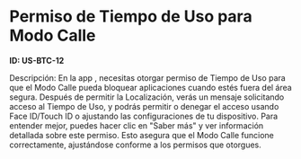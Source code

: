 # Permiso de Tiempo de Uso para Modo Calle

**ID: US-BTC-12**

Descripción: En la app <NombreProducto>, necesitas otorgar permiso de Tiempo de Uso para que el Modo Calle pueda bloquear aplicaciones cuando estés fuera del área segura. Después de permitir la Localización, verás un mensaje solicitando acceso al Tiempo de Uso, y podrás permitir o denegar el acceso usando Face ID/Touch ID o ajustando las configuraciones de tu dispositivo. Para entender mejor, puedes hacer clic en "Saber más" y ver información detallada sobre este permiso. Esto asegura que el Modo Calle funcione correctamente, ajustándose conforme a los permisos que otorgues.